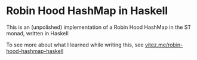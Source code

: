 # Robin Hood HashMap in Haskell

This is an (unpolished) implementation of a Robin Hood HashMap in the ST monad, written in Haskell

To see more about what I learned while writing this, see [vitez.me/robin-hood-hashmap-haskell](//vitez.me/robin-hood-hashmap-haskell)
